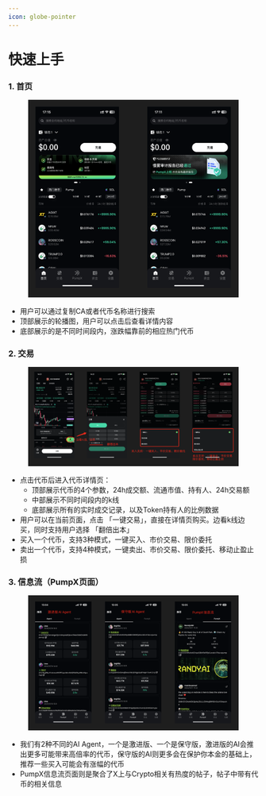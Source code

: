 ```yaml
---
icon: globe-pointer
---
```


# 快速上手

### 1. 首页

<figure><img src="../.gitbook/assets/image.png" alt=""><figcaption></figcaption></figure>

* 用户可以通过复制CA或者代币名称进行搜索
* 顶部展示的轮播图，用户可以点击后查看详情内容
* 底部展示的是不同时间段内，涨跌幅靠前的相应热门代币

### 2. 交易

<figure><img src="../.gitbook/assets/image (3).png" alt=""><figcaption></figcaption></figure>

* 点击代币后进入代币详情页：
  * 顶部展示代币的4个参数，24h成交额、流通市值、持有人、24h交易额
  * 中部展示不同时间段内的k线
  * 底部展示所有的实时成交记录，以及Token持有人的比例数据
* 用户可以在当前页面，点击 「一键交易」，直接在详情页购买。边看k线边买，同时支持用户选择 「翻倍出本」
* 买入一个代币，支持3种模式，一键买入、市价交易、限价委托
* 卖出一个代币，支持4种模式，一键卖出、市价交易、限价委托、移动止盈止损

### 3. 信息流（PumpX页面）

<figure><img src="../.gitbook/assets/中文.png" alt=""><figcaption></figcaption></figure>

* 我们有2种不同的AI Agent，一个是激进版、一个是保守版，激进版的AI会推出更多可能带来高倍率的代币，保守版的AI则更多会在保护你本金的基础上，推荐一些买入可能会有涨幅的代币
* PumpX信息流页面则是聚合了X上与Crypto相关有热度的帖子，帖子中带有代币的相关信息
